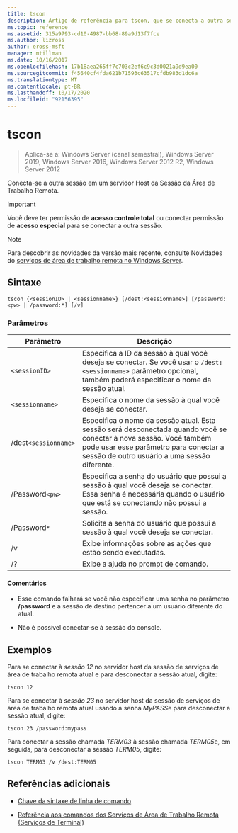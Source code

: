 ```yaml
---
title: tscon
description: Artigo de referência para tscon, que se conecta a outra sessão em um Host da Sessão da Área de Trabalho Remota Server.
ms.topic: reference
ms.assetid: 315a9793-cd10-4987-bb68-89a9d13f7fce
ms.author: lizross
author: eross-msft
manager: mtillman
ms.date: 10/16/2017
ms.openlocfilehash: 17b18aea265ff7c703c2ef6c9c3d0021a9d9ea00
ms.sourcegitcommit: f45640cf4fda621b71593c63517cfdb983d1dc6a
ms.translationtype: MT
ms.contentlocale: pt-BR
ms.lasthandoff: 10/17/2020
ms.locfileid: "92156395"
---
```

# <a name="tscon"></a>tscon

> Aplica-se a: Windows Server (canal semestral), Windows Server 2019, Windows Server 2016, Windows Server 2012 R2, Windows Server 2012

Conecta-se a outra sessão em um servidor Host da Sessão da Área de Trabalho Remota.

> [!IMPORTANT]
> Você deve ter permissão de **acesso controle total** ou conectar permissão de **acesso especial** para se conectar a outra sessão.

> [!NOTE]
> Para descobrir as novidades da versão mais recente, consulte Novidades do [serviços de área de trabalho remota no Windows Server](/previous-versions/windows/it-pro/windows-server-2012-r2-and-2012/dn283323(v=ws.11)).

## <a name="syntax"></a>Sintaxe

```
tscon {<sessionID> | <sessionname>} [/dest:<sessionname>] [/password:<pw> | /password:*] [/v]
```

### <a name="parameters"></a>Parâmetros

| Parâmetro | Descrição |
|--|--|
| `<sessionID>` | Especifica a ID da sessão à qual você deseja se conectar. Se você usar o `/dest:<sessionname>` parâmetro opcional, também poderá especificar o nome da sessão atual. |
| `<sessionname>` | Especifica o nome da sessão à qual você deseja se conectar. |
| /dest`<sessionname>` | Especifica o nome da sessão atual. Esta sessão será desconectada quando você se conectar à nova sessão. Você também pode usar esse parâmetro para conectar a sessão de outro usuário a uma sessão diferente. |
| /Password`<pw>` | Especifica a senha do usuário que possui a sessão à qual você deseja se conectar. Essa senha é necessária quando o usuário que está se conectando não possui a sessão. |
| /Password`*` | Solicita a senha do usuário que possui a sessão à qual você deseja se conectar. |
| /v | Exibe informações sobre as ações que estão sendo executadas. |
| /? | Exibe a ajuda no prompt de comando. |

#### <a name="remarks"></a>Comentários

- Esse comando falhará se você não especificar uma senha no parâmetro **/password** e a sessão de destino pertencer a um usuário diferente do atual.

- Não é possível conectar-se à sessão do console.

## <a name="examples"></a>Exemplos

Para se conectar à *sessão 12* no servidor host da sessão de serviços de área de trabalho remota atual e para desconectar a sessão atual, digite:

```
tscon 12
```

Para se conectar à *sessão 23* no servidor host da sessão de serviços de área de trabalho remota atual usando a senha *MyPASS*e para desconectar a sessão atual, digite:

```
tscon 23 /password:mypass
```

Para conectar a sessão chamada *TERM03* à sessão chamada *TERM05*e, em seguida, para desconectar a sessão *TERM05*, digite:

```
tscon TERM03 /v /dest:TERM05
```

## <a name="additional-references"></a>Referências adicionais

- [Chave da sintaxe de linha de comando](command-line-syntax-key.md)

- [Referência aos comandos dos Serviços de Área de Trabalho Remota (Serviços de Terminal)](remote-desktop-services-terminal-services-command-reference.md)
